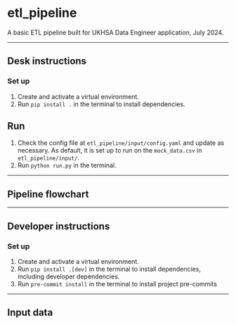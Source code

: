 # etl_pipeline

A basic ETL pipeline built for UKHSA Data Engineer application, July 2024.

----------

## Desk instructions

### Set up

1. Create and activate a virtual environment.
2. Run `pip install .` in the terminal to install dependencies.

## Run

1. Check the config file at `etl_pipeline/input/config.yaml` and update as
   necessary.
   As default, it is set up to run on the `mock_data.csv` in
   `etl_pipeline/input/`.
2. Run `python run.py` in the terminal.


----------

## Pipeline flowchart

----------

## Developer instructions

### Set up

1. Create and activate a virtual environment.
2. Run `pip install .[dev]` in the terminal to install dependencies, including developer dependencies.
3. Run `pre-commit install` in the terminal to install project pre-commits

----------

## Input data